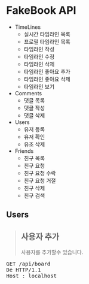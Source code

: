 FakeBook API
============

* TimeLines
	* 실시간 타임라인 목록
	* 프로필 타임라인 목록
	* 타임라인 작성
	* 타임라인 수정
	* 타임라인 삭제
	* 타임라인 좋아요 추가
	* 타임라인 좋아요 삭제
	* 타임라인 보기
* Comments
	* 댓글 목록
	* 댓글 작성
	* 댓글 삭제
* Users
	* 유저 등록
	* 유저 확인 
	* 유조 삭제
* Friends 
	* 친구 목록
	* 친구 요청
	* 친구 요청 수락
	* 친구 요청 거절
	* 친구 삭제
	* 친구 검색


Users
---------
> ## 사용자 추가
> 사용자를 추가할수 있습니다.


<pre>
GET /api/board
De HTTP/1.1 
Host : localhost
</pre>